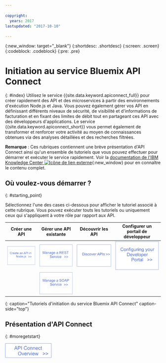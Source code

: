 ```yaml
---

copyright:
  years: 2017
lastupdated: "2017-10-10"

---
```



{:new_window: target="_blank"}
{:shortdesc: .shortdesc}
{:screen: .screen}
{:codeblock: .codeblock}
{:pre: .pre}

# Initiation au service Bluemix API Connect
{: #index}
Utilisez le service {{site.data.keyword.apiconnect_full}} pour créer rapidement des API et des microservices à partir des environnements d'exécution Node.js et Java. Vous pouvez également gérer vos API en définissant différents niveaux de sécurité, de visibilité et d'informations de facturation et en fixant des limites de débit tout en partageant ces API avec des développeurs d'applications. Le service {{site.data.keyword.apiconnect_short}} vous permet également de transformer et renforcer votre activité au moyen de connaissances obtenues via des analyses détaillées et des recherches filtrées.

**Remarque** : Ces rubriques contiennent une brève présentation d'API Connect ainsi qu'un ensemble de tutoriels que vous pouvez effectuer pour démarrer et exécuter le service rapidement. Voir la [documentation de l'IBM Knowledge Center ![Icône de lien externe](../../icons/launch-glyph.svg "Icône de lien externe")](https://www.ibm.com/support/knowledgecenter/SSFS6T/mapfiles/getting_started_bluemix.html){:new_window} pour en connaître le contenu complet.

## Où voulez-vous démarrer ?
{: #starting_point}

Sélectionnez l'une des cases ci-dessous pour afficher le tutoriel associé à cette rubrique. Vous pouvez exécuter touts les tutoriels ou uniquement ceux qui s'appliquent à votre rôle par rapport aux API.

| Créer une API | Gérer une API existante | Découvrir les API | Configurer un portail de développeur | 
|---------------|------------------------|---------------|-----------------|
| <a href="tutorials/tut_create_api_node.html"> <img src="/images/art_create_api_node.png" width="200" alt="Création d'une API dans Node.js" /></a> | <a href="tutorials/tut_rest_landing.html"> <img src="/images/art_manage_rest_service.png" width="200" alt="Gestion d'un service REST" /></a> | <a href="tutorials/tut_discover_apis.html"> <img src="/images/art_discover_apis.png" width="200" alt="Découverte des API" /></a> | <a href="tutorials/tut_config_dev_portal.html"> <img src="/images/art_configure_dev_portal.png" width="200" alt="Configuration de votre portail de développeur" /></a> | 
| | <a href="tutorials/tut_manage_soap_api.html"> <img src="/images/art_manage_soap_service.png" width="200" alt="Gestion d'un service SOAP" /></a> | | |
{: caption="Tutoriels d'initiation du service Bluemix API Connect" caption-side="top"}

## Présentation d'API Connect
{: #moregetstart}

<a href="apic_overview.html"> <img src="/images/art_apic_overview.png" width="150" alt="Lien vers des éléments de présentation d'API Connect."></a>




